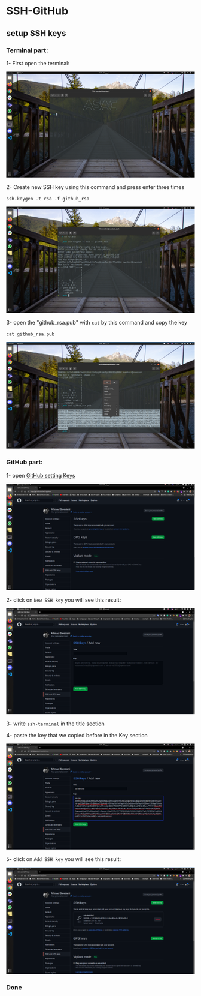# SSH-GitHub

## setup SSH keys


### Terminal part:

1- First open the terminal:

![img1](./assets/terminal1.png)


<!-- 2- Change the directory to ssh using this command:

``` 
sudo apt install openssh-client && cd ~/.ssh
```
![img1](./assets/terminal2.png) -->

2- Create new SSH key using this command and press enter three times

```
ssh-keygen -t rsa -f github_rsa
```
![img1](./assets/terminal3.png)


3- open the "github_rsa.pub" with `cat` by this command and copy the key

```
cat github_rsa.pub
```
![img1](./assets/terminal4.png)


### GitHub part:

1- open [GitHub setting Keys](https://github.com/settings/keys)

![img1](./assets/github1.png)

2- click on `New SSH key` you will see this result:

![img1](./assets/github2.png)

3- write `ssh-terminal` in the title section

4- paste the key that we copied before in the Key section

![img1](./assets/github3.png)

5- click on `Add SSH key` you will see this result: 

![img1](./assets/github4.png)

### Done